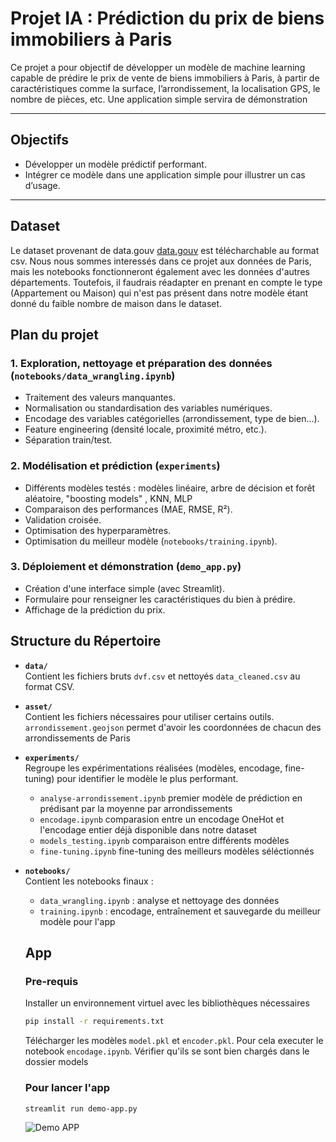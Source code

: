 #  Projet IA : Prédiction du prix de biens immobiliers à Paris

Ce projet a pour objectif de développer un modèle de machine learning capable de prédire le prix de vente de biens immobiliers à Paris, à partir de caractéristiques comme la surface, l’arrondissement, la localisation GPS, le nombre de pièces, etc. Une application simple servira de démonstration

---

##  Objectifs

- Développer un modèle prédictif performant.
- Intégrer ce modèle dans une application simple pour illustrer un cas d’usage.

---
## Dataset

Le dataset provenant de data.gouv [data.gouv](https://explore.data.gouv.fr/fr/immobilier?onglet=carte&filtre=tous&lat=48.87186&lng=2.33964&zoom=13.73&code&level=section) est télécharchable au format csv. Nous nous sommes interessés dans ce projet aux données de Paris, mais les notebooks fonctionneront également avec les données d'autres départements. Toutefois, il faudrais réadapter en prenant en compte le type (Appartement ou Maison) qui n'est pas présent dans notre modèle étant donné du faible nombre de maison dans le dataset.


##  Plan du projet

### 1. Exploration, nettoyage et préparation des données (`notebooks/data_wrangling.ipynb`)
- Traitement des valeurs manquantes.
- Normalisation ou standardisation des variables numériques.
- Encodage des variables catégorielles (arrondissement, type de bien...).
- Feature engineering (densité locale, proximité métro, etc.).
- Séparation train/test.

### 2. Modélisation et prédiction (`experiments`)
- Différents modèles testés : modèles linéaire, arbre de décision et forêt aléatoire, "boosting models" , KNN, MLP
- Comparaison des performances (MAE, RMSE, R²).
- Validation croisée.
- Optimisation des hyperparamètres.
- Optimisation du meilleur modèle (`notebooks/training.ipynb`).

### 3. Déploiement et démonstration (`demo_app.py`)
- Création d'une interface simple (avec Streamlit).
- Formulaire pour renseigner les caractéristiques du bien à prédire.
- Affichage de la prédiction du prix.


## Structure du Répertoire

- **`data/`**  
  Contient les fichiers bruts `dvf.csv` et nettoyés `data_cleaned.csv` au format CSV.

- **`asset/`**  
  Contient les fichiers nécessaires pour utiliser certains outils. `arrondissement.geojson` permet d'avoir les coordonnées de chacun des arrondissements de Paris

- **`experiments/`**  
  Regroupe les expérimentations réalisées (modèles, encodage, fine-tuning) pour identifier le modèle le plus performant.
  - `analyse-arrondissement.ipynb` premier modèle de prédiction en prédisant par la moyenne par arrondissements
  - `encodage.ipynb` comparasion entre un encodage OneHot et l'encodage entier déjà disponible dans notre dataset
  - `models_testing.ipynb` comparaison entre différents modèles
  - `fine-tuning.ipynb` fine-tuning des meilleurs modèles séléctionnés

- **`notebooks/`**  
  Contient les notebooks finaux :
  - `data_wrangling.ipynb` : analyse et nettoyage des données
  - `training.ipynb` : encodage, entraînement et sauvegarde du meilleur modèle pour l'app


  ## App

  ### Pre-requis

  Installer un environnement virtuel avec les bibliothèques nécessaires
  ```bash 
  pip install -r requirements.txt
  ```

  Télécharger les modèles `model.pkl` et `encoder.pkl`.
  Pour cela executer le notebook `encodage.ipynb`. Vérifier qu'ils se sont bien chargés dans le dossier models

  ### Pour lancer l'app

  ```bash 
  streamlit run demo-app.py
  ```

  ![Demo APP](asset/app.png)
  